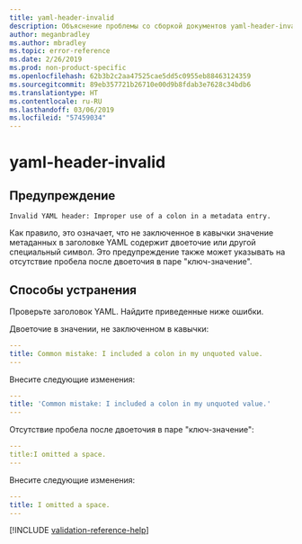 ```yaml
---
title: yaml-header-invalid
description: Объяснение проблемы со сборкой документов yaml-header-invalid и способа ее устранения
author: meganbradley
ms.author: mbradley
ms.topic: error-reference
ms.date: 2/26/2019
ms.prod: non-product-specific
ms.openlocfilehash: 62b3b2c2aa47525cae5dd5c0955eb88463124359
ms.sourcegitcommit: 89eb357721b26710e00d9b8fdab3e7628c34bdb6
ms.translationtype: HT
ms.contentlocale: ru-RU
ms.lasthandoff: 03/06/2019
ms.locfileid: "57459034"
---
```

# <a name="yaml-header-invalid"></a>yaml-header-invalid

## <a name="warning"></a>Предупреждение

`Invalid YAML header: Improper use of a colon in a metadata entry.`

Как правило, это означает, что не заключенное в кавычки значение метаданных в заголовке YAML содержит двоеточие или другой специальный символ. Это предупреждение также может указывать на отсутствие пробела после двоеточия в паре "ключ-значение".

## <a name="resolution"></a>Способы устранения

Проверьте заголовок YAML. Найдите приведенные ниже ошибки.

Двоеточие в значении, не заключенном в кавычки:

```yml
---
title: Common mistake: I included a colon in my unquoted value.
---
```

Внесите следующие изменения:

```yml
---
title: 'Common mistake: I included a colon in my unquoted value.'
---
```

Отсутствие пробела после двоеточия в паре "ключ-значение":

```yml
---
title:I omitted a space.
---
```

Внесите следующие изменения:

```yml
---
title: I omitted a space.
---
```

<!--make sure to add this file to your includes folder and verify the path-->
[!INCLUDE [validation-reference-help](includes/validation-reference-help.md)]
